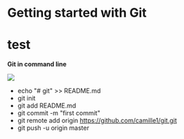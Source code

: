 # Getting started with Git
# test
**Git in command line**

![](http://www.git-scm.com/images/logo@2x.png)

- echo "# git" >> README.md
- git init
- git add README.md
- git commit -m "first commit"
- git remote add origin https://github.com/camille1/git.git
- git push -u origin master

